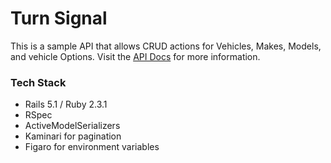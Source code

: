 # Turn Signal

This is a sample API that allows CRUD actions for Vehicles, Makes, Models, and vehicle Options. Visit the [API Docs](https://jackwcollins.github.io/slate/) for more information.

### Tech Stack
* Rails 5.1 / Ruby 2.3.1
* RSpec
* ActiveModelSerializers
* Kaminari for pagination
* Figaro for environment variables